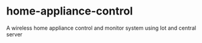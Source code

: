 # home-appliance-control
A wireless home appliance control and monitor system using Iot and central server
